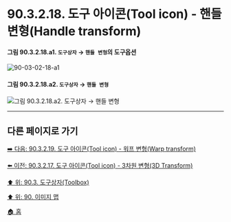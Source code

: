 # 90.3.2.18. 도구 아이콘(Tool icon) - 핸들 변형(Handle transform)

<a id="90-03-02-18-a1"></a>

#### 그림 90.3.2.18.a1. `도구상자` → `핸들 변형`의 도구옵션
![90-03-02-18-a1](https://github.com/wonder13662/gimp/assets/15767104/681d999f-8aef-46d9-b4e9-61f940154a8b)

<a id="90-03-02-18-a2"></a>

#### 그림 90.3.2.18.a2. `도구상자` → `핸들 변형`
![그림 90.3.2.18.a2. `도구상자` → `핸들 변형`](https://github.com/wonder13662/gimp/assets/15767104/70cd5526-e74c-41a2-8c9a-439ef3725b4d)

***

## 다른 페이지로 가기

[➡️ 다음: 90.3.2.19. 도구 아이콘(Tool icon) - 워프 변형(Warp transform)](./90-03-02-19-warp_transform.md)

[⬅️ 이전: 90.3.2.17. 도구 아이콘(Tool icon) - 3차원 변형(3D Transform)](./90-03-02-17-3d_transform.md)

[⬆️ 위: 90.3. 도구상자(Toolbox)](./90-03-00-toolbox.md)

[⬆️ 위: 90. 이미지 맵](./90-00-image-map.md)

[🏠 홈](./00-home.md)
